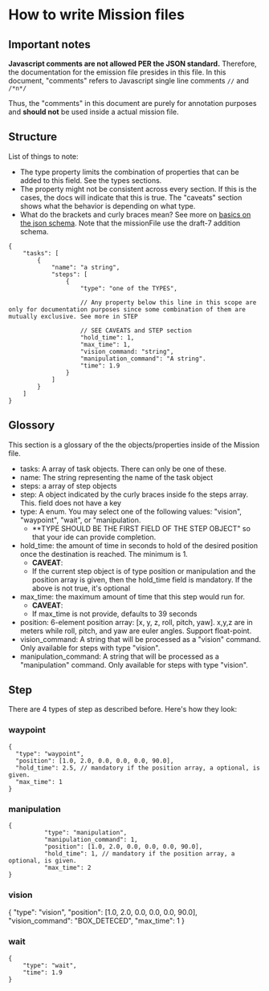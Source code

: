 # How to write Mission files
## Important notes
**Javascript comments are not allowed PER the JSON standard.** Therefore, the documentation for the emission file presides in this file. In this document, "comments" refers to Javascript single line comments `//` and `/*n*/`

Thus, the "comments" in this document are purely for annotation purposes and **should not** be used inside a actual mission file.

## Structure
List of things to note:
- The type property limits the combination of properties that can be added to this field. See the types sections.
- The property might not be consistent across every section. If this is the cases, the docs will indicate that this is true. The "caveats" section shows what the behavior is depending on what type.
- What do the brackets and curly braces mean? See more on [basics on the json schema](https://json-schema.org/understanding-json-schema/basics). Note that the missionFile use the draft-7 addition schema.
```
{
    "tasks": [
        {
            "name": "a string",
            "steps": [
                {
                    "type": "one of the TYPES",

                    // Any property below this line in this scope are only for documentation purposes since some combination of them are mutually exclusive. See more in STEP

                    // SEE CAVEATS and STEP section
                    "hold_time": 1,
                    "max_time": 1,
                    "vision_command: "string", 
                    "manipulation_command": "A string".
                    "time": 1.9
                }
            ]
        }
    ]
}
```

## Glossory
This section is a glossary of the the objects/properties inside of the Mission file.

- tasks: A array of task objects. There can only be one of these.
- name: The string representing the name of the task object
- steps: a array of step objects
- step: A object indicated by the curly braces inside fo the steps array. This. field does not have a key
- type: A enum. You may select one of the following values: "vision", "waypoint", "wait", or "manipulation.
    - **TYPE SHOULD BE THE FIRST FIELD OF THE STEP OBJECT" so that your ide can provide completion.
- hold_time: the amount of time in seconds to hold of the desired position once the destination is reached. The minimum is 1. 
    - **CAVEAT**:
    -  If the current step object is of type position or manipulation and the position array is given, then the hold_time field is mandatory. If the above is not true, it's optional
- max_time: the maximum amount of time that this step would run for.
    - **CAVEAT**:
    - If max_time is not provide, defaults to 39 seconds
- position: 6-element position array: [x, y, z, roll, pitch, yaw]. x,y,z are in meters while roll, pitch, and yaw are euler angles. Support float-point. 
- vision_command: A string that will be processed as a "vision" command. Only available for steps with type "vision".
- manipulation_command: A string that will be processed as a "manipulation" command. Only available for steps with type "vision".


## Step
There are 4 types of step as described before. Here's how they look:
### waypoint
```
{
  "type": "waypoint",
  "position": [1.0, 2.0, 0.0, 0.0, 0.0, 90.0],
  "hold_time": 2.5, // mandatory if the position array, a optional, is given.
  "max_time": 1
}
```
### manipulation
```
{
          "type": "manipulation",
          "manipulation_command": 1,
          "position": [1.0, 2.0, 0.0, 0.0, 0.0, 90.0],
          "hold_time": 1, // mandatory if the position array, a optional, is given.
          "max_time": 2
}
```
### vision
{
          "type": "vision",
          "position": [1.0, 2.0, 0.0, 0.0, 0.0, 90.0],
          "vision_command": "BOX_DETECED",
          "max_time": 1
}
### wait
```
{
    "type": "wait",
    "time": 1.9
}